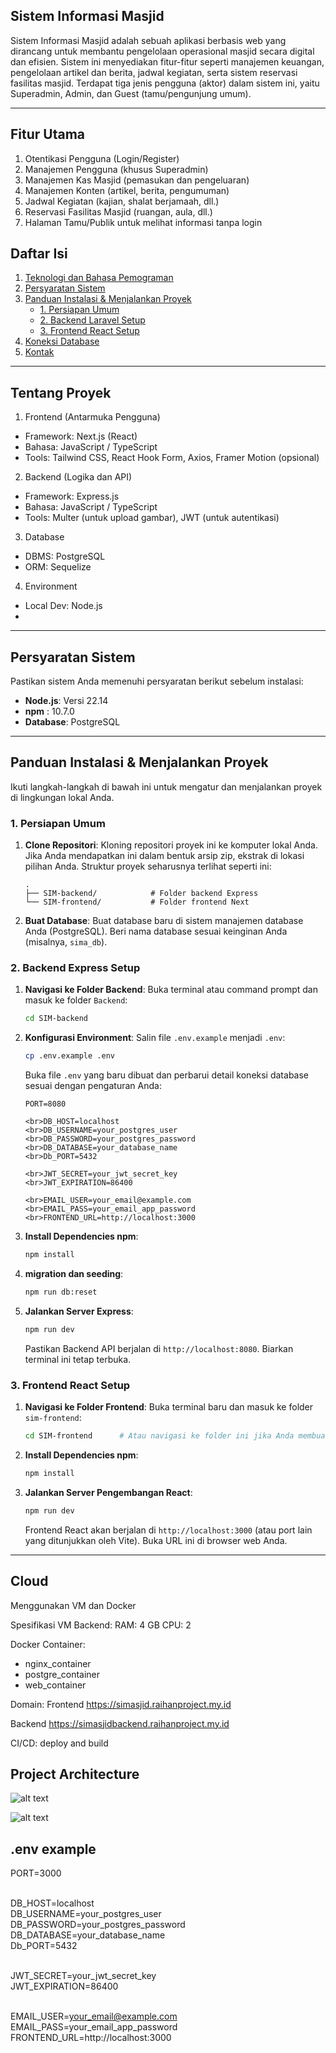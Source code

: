 
## Sistem Informasi Masjid

Sistem Informasi Masjid adalah sebuah aplikasi berbasis web yang dirancang untuk membantu pengelolaan operasional masjid secara digital dan efisien. Sistem ini menyediakan fitur-fitur seperti manajemen keuangan, pengelolaan artikel dan berita, jadwal kegiatan, serta sistem reservasi fasilitas masjid. Terdapat tiga jenis pengguna (aktor) dalam sistem ini, yaitu Superadmin, Admin, dan Guest (tamu/pengunjung umum).

---
## Fitur Utama

1. Otentikasi Pengguna (Login/Register)
2. Manajemen Pengguna (khusus Superadmin)
3. Manajemen Kas Masjid (pemasukan dan pengeluaran)
4. Manajemen Konten (artikel, berita, pengumuman)
5. Jadwal Kegiatan (kajian, shalat berjamaah, dll.)
6. Reservasi Fasilitas Masjid (ruangan, aula, dll.)
7. Halaman Tamu/Publik untuk melihat informasi tanpa login
   
## Daftar Isi

1.  [Teknologi dan Bahasa Pemograman](#tentang-proyek)
2.  [Persyaratan Sistem](#persyaratan-sistem)
3.  [Panduan Instalasi & Menjalankan Proyek](#panduan-instalasi--menjalankan-proyek)
    * [1. Persiapan Umum](#1-persiapan-umum)
    * [2. Backend Laravel Setup](#2-backend-laravel-setup)
    * [3. Frontend React Setup](#3-frontend-react-setup)
4.  [Koneksi Database](#koneksi-database)
5.  [Kontak](#kontak)

---

## Tentang Proyek

1. Frontend (Antarmuka Pengguna)
  - Framework: Next.js (React)
  - Bahasa: JavaScript / TypeScript
  - Tools: Tailwind CSS, React Hook Form, Axios, Framer Motion (opsional)
2. Backend (Logika dan API)
  - Framework: Express.js
  - Bahasa: JavaScript / TypeScript
  - Tools: Multer (untuk upload gambar), JWT (untuk autentikasi)
3. Database
  - DBMS: PostgreSQL
  - ORM: Sequelize
4. Environment
  - Local Dev: Node.js
  - 

---

## Persyaratan Sistem

Pastikan sistem Anda memenuhi persyaratan berikut sebelum instalasi:

* **Node.js**: Versi 22.14 
* **npm** : 10.7.0
* **Database**: PostgreSQL

---

## Panduan Instalasi & Menjalankan Proyek

Ikuti langkah-langkah di bawah ini untuk mengatur dan menjalankan proyek di lingkungan lokal Anda.

### 1. Persiapan Umum

1.  **Clone Repositori**:
    Kloning repositori proyek ini ke komputer lokal Anda. Jika Anda mendapatkan ini dalam bentuk arsip zip, ekstrak di lokasi pilihan Anda. Struktur proyek seharusnya terlihat seperti ini:
    ```
    .
    ├── SIM-backend/            # Folder backend Express
    └── SIM-frontend/           # Folder frontend Next
    ```

2.  **Buat Database**:
    Buat database baru di sistem manajemen database Anda (PostgreSQL). Beri nama database sesuai keinginan Anda (misalnya, `sima_db`).

### 2. Backend Express Setup

1.  **Navigasi ke Folder Backend**:
    Buka terminal atau command prompt dan masuk ke folder `Backend`:
    ```bash
    cd SIM-backend
    ```

2.  **Konfigurasi Environment**:
    Salin file `.env.example` menjadi `.env`:
    ```bash
    cp .env.example .env
    ```
    Buka file `.env` yang baru dibuat dan perbarui detail koneksi database sesuai dengan pengaturan Anda:
    ```dotenv
    PORT=8080

    <br>DB_HOST=localhost
    <br>DB_USERNAME=your_postgres_user
    <br>DB_PASSWORD=your_postgres_password
    <br>DB_DATABASE=your_database_name
    <br>Db_PORT=5432
    
    <br>JWT_SECRET=your_jwt_secret_key
    <br>JWT_EXPIRATION=86400
    
    <br>EMAIL_USER=your_email@example.com
    <br>EMAIL_PASS=your_email_app_password
    <br>FRONTEND_URL=http://localhost:3000
    ```

3.  **Install Dependencies npm**:
    ```bash
    npm install
    ```

4.  **migration dan seeding**:
    ```bash
    npm run db:reset
    ```

5.  **Jalankan Server Express**:
    ```bash
    npm run dev
    ```
    Pastikan Backend API berjalan di `http://localhost:8080`. Biarkan terminal ini tetap terbuka.

### 3. Frontend React Setup

1.  **Navigasi ke Folder Frontend**:
    Buka terminal baru dan masuk ke folder `sim-frontend`:
    ```bash
    cd SIM-frontend      # Atau navigasi ke folder ini jika Anda membuatnya di tempat lain
    ```

2.  **Install Dependencies npm**:
    ```bash
    npm install
    ```

3.  **Jalankan Server Pengembangan React**:
    ```bash
    npm run dev
    ```
    Frontend React akan berjalan di `http://localhost:3000` (atau port lain yang ditunjukkan oleh Vite). Buka URL ini di browser web Anda.

---

## Cloud

Menggunakan VM dan Docker 

Spesifikasi VM Backend:
RAM: 4 GB
CPU: 2

Docker Container:
- nginx_container
- postgre_container
- web_container

Domain:
Frontend https://simasjid.raihanproject.my.id

Backend
https://simasjidbackend.raihanproject.my.id

CI/CD: deploy and build

## Project Architecture <br>
![alt text](/pictures/diagram.png)

![alt text](/pictures/diagram_azure.png)

## .env example <br>
PORT=3000

<br>DB_HOST=localhost
<br>DB_USERNAME=your_postgres_user
<br>DB_PASSWORD=your_postgres_password
<br>DB_DATABASE=your_database_name
<br>Db_PORT=5432

<br>JWT_SECRET=your_jwt_secret_key
<br>JWT_EXPIRATION=86400

<br>EMAIL_USER=your_email@example.com
<br>EMAIL_PASS=your_email_app_password
<br>FRONTEND_URL=http://localhost:3000
